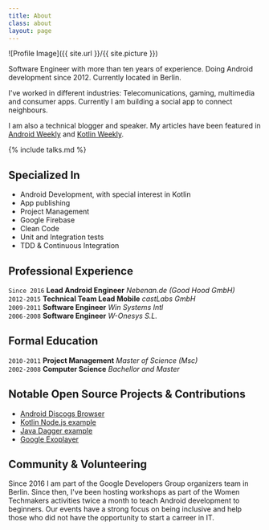 ```yaml
---
title: About
class: about
layout: page
---
```

![Profile Image]({{ site.url }}/{{ site.picture }})

Software Engineer with more than ten years of experience.
Doing Android development since 2012. Currently located in Berlin.

I've worked in different industries: Telecomunications, gaming, multimedia and consumer apps.
Currently I am building a social app to connect neighbours.

I am also a technical blogger and speaker. My articles have
been featured in [Android Weekly](http://androidweekly.net/) and [Kotlin Weekly](http://www.kotlinweekly.net/).

{% include talks.md %}

<h2>Specialized In</h2>

<ul class="skill-list">
  <li>Android Development, with special interest in Kotlin</li>
  <li>App publishing</li>
  <li>Project Management</li>
  <li>Google Firebase</li>
  <li>Clean Code</li>
  <li>Unit and Integration tests</li>
  <li>TDD & Continuous Integration</li>
</ul>

## Professional Experience

`Since 2016` **Lead Android Engineer** _Nebenan.de (Good Hood GmbH)_<br/>
`2012-2015` **Technical Team Lead Mobile** _castLabs GmbH_<br/>
`2009-2011` **Software Engineer** _Win Systems Intl_<br/>
`2006-2008` **Software Engineer** _W-Onesys S.L._

## Formal Education

`2010-2011` **Project Management** _Master of Science (Msc)_<br/>
`2002-2008` **Computer Science** _Bachellor and Master_

<h2>Notable Open Source Projects & Contributions</h2>

<ul>
  <li><a href="https://github.com/miquelbeltran/android-discogsbrowser">Android Discogs Browser</a></li>
  <li><a href="https://github.com/miquelbeltran/kotlin-node.js">Kotlin Node.js example</a></li>
  <li><a href="https://github.com/miquelbeltran/java-dagger-example">Java Dagger example</a></li>
  <li><a href="https://github.com/google/ExoPlayer/commits?author=miquelbeltran">Google Exoplayer</a></li>
</ul>

<h2>Community & Volunteering</h2>

<p>Since 2016 I am part of the Google Developers Group organizers team in
Berlin. Since then, I've been hosting workshops as part of the Women Techmakers
activities twice a month to teach Android development to beginners. Our events
have a strong focus on being inclusive and help those who did not have the
opportunity to start a carreer in IT.</p>
